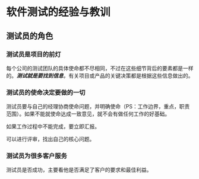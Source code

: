 # 软件测试的经验与教训

## 测试员的角色

### 测试员是项目的前灯

每个公司的测试团队的具体使命都不尽相同，不过在这些细节背后的要素都是一样的。***测试就是要找到信息***，有关项目或产品的关键决策都是根据这些信息做出的。

### 测试员的使命决定要做的一切

测试员要与自己的经理协商使命问题，并明确使命（PS：工作边界，重点，职责范围）。如果不能就使命达成一致意见，就不会有做任何工作的好基础。

如果工作过程中不能完成，要立即汇报。

可以进行评审，找出自己的核心问题。

### 测试员为很多客户服务

测试员是否成功，主要看他是否满足了客户的要求和最佳利益。

